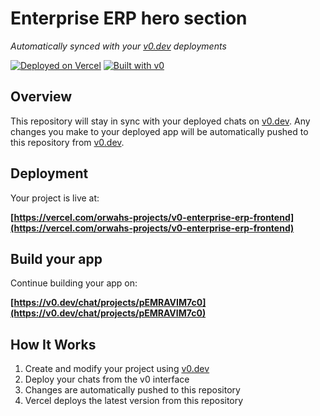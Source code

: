 # Enterprise ERP hero section

*Automatically synced with your [v0.dev](https://v0.dev) deployments*

[![Deployed on Vercel](https://img.shields.io/badge/Deployed%20on-Vercel-black?style=for-the-badge&logo=vercel)](https://vercel.com/orwahs-projects/v0-enterprise-erp-frontend)
[![Built with v0](https://img.shields.io/badge/Built%20with-v0.dev-black?style=for-the-badge)](https://v0.dev/chat/projects/pEMRAVIM7c0)

## Overview

This repository will stay in sync with your deployed chats on [v0.dev](https://v0.dev).
Any changes you make to your deployed app will be automatically pushed to this repository from [v0.dev](https://v0.dev).

## Deployment

Your project is live at:

**[https://vercel.com/orwahs-projects/v0-enterprise-erp-frontend](https://vercel.com/orwahs-projects/v0-enterprise-erp-frontend)**

## Build your app

Continue building your app on:

**[https://v0.dev/chat/projects/pEMRAVIM7c0](https://v0.dev/chat/projects/pEMRAVIM7c0)**

## How It Works

1. Create and modify your project using [v0.dev](https://v0.dev)
2. Deploy your chats from the v0 interface
3. Changes are automatically pushed to this repository
4. Vercel deploys the latest version from this repository